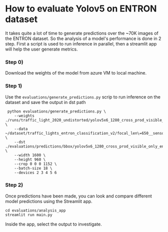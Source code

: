# How to evaluate Yolov5 on ENTRON dataset
It takes quite a lot of time to generate predictions over the ~70K images of the ENTRON dataset. So the analysis of a model's performance is done in 2 step. First a script is used to run inference in parallel, then a streamlit app will help the user generate metrics.

### Step 0)
Download the weights of the model from azure VM to local machine.

### Step 1) 
Use the `evaluations/generate_predictions.py` scrip to run inference on the dataset and save the output in dst path

```shell
 python evaluations/generate_predictions.py \
    --weights ./runs/traffic_light_2020_undistorted/yolov5x6_1280_cross_prod_visible_only/weights/best.pt \
    --data ~/dataset/traffic_lights_entron_classification_v2/focal_len\=650__sensor_size_hw\=1200x1920/ \
    --dst ./evaluations/predictions/bbox/yolov5x6_1280_cross_prod_visible_only_entron_imgsize=1600_weights=best_copy.json \
    --width 1600 \
    --height 960 \
    --crop 0 0 0 1152 \
    --batch-size 18 \
    --devices 2 3 4 5 6
 ```

### Step 2)
Once predictions have been made, you can look and compare different model predictions using the Streamlit app.

```
cd evaluations/analysis_app
streamlit run main.py 
```

Inside the app, select the output to investigate.